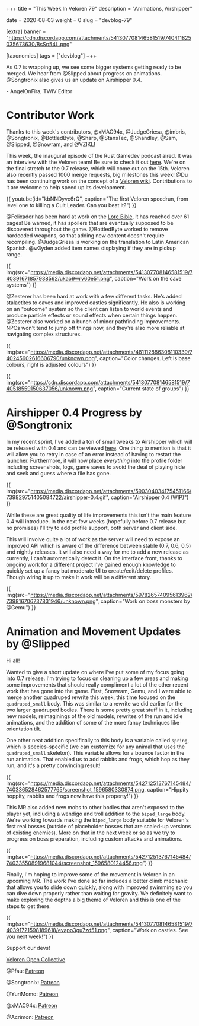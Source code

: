 +++
title = "This Week In Veloren 79"
description = "Animations, Airshipper"

date = 2020-08-03
weight = 0
slug = "devblog-79"

[extra]
banner = "https://cdn.discordapp.com/attachments/541307708146581519/740411825035673630/BsSp54L.png"

[taxonomies]
tags = ["devblog"]
+++

As 0.7 is wrapping up, we see some bigger systems getting ready to be merged. We
hear from @Slipped about progress on animations. @Songtronix also gives us an
update on Airshipper 0.4.

\- AngelOnFira, TWiV Editor

# Contributor Work

Thanks to this week's contributors, @xMAC94x, @JudgeGriesa, @imbris,
@Songtronix, @BottledByte, @Sharp, @StansTec, @Shandley, @Sam, @Slipped,
@Snowram, and @VZIKL!

This week, the inaugural episode of the Rust Gamedev podcast aired. It was an
interview with the Veloren team! Be sure to check it out
[here](https://rustgamedev.com/episodes/interview-with-team-veloren). We're on
the final stretch to the 0.7 release, which will come out on the 15th. Veloren
also recently passed 1000 merge requests, big milestones this week! @Du has been
continuing work on the concept of a [Veloren
wiki](https://octarus.com/veloren/Main_Page). Contributions to it are welcome to
help speed up its development.

{{
  youtube(id="kbNNDyvc6rQ", caption="The first Veloren speedrun, from level one
  to killing a Cult Leader. Can you beat it?")
}}

@Felixader has been hard at work on the [Lore
Bible](https://gitlab.com/veloren/writing/-/blob/master/Veloren%20-%20Lore%20Design%20Bible.md),
it has reached over 61 pages! Be warned, it has spoilers that are eventually
supposed to be discovered throughout the game. @BottledByte worked to remove
hardcoded weapons, so that adding new content doesn't require recompiling.
@JudgeGriesa is working on the translation to Latin American Spanish. @w3yden
added item names displaying if they are in pickup range.

{{
  img(src="https://media.discordapp.net/attachments/541307708146581519/740391671857938562/ukao9wrv60e51.png",
  caption="Work on the cave systems")
}}

@Zesterer has been hard at work with a few different tasks. He's added
stalactites to caves and improved castles significantly. He also is working on
an "outcome" system so the client can listen to world events and produce
particle effects or sound effects when certain things happen. @Zesterer also
worked on a bunch of minor pathfinding improvements. NPCs won't tend to jump off
things now, and they're also more reliable at navigating complex structures.

{{
  img(src="https://media.discordapp.net/attachments/481112886308110339/740245602616606790/unknown.png",
  caption="Color changes. Left is base colours, right is adjusted colours")
}}

{{
  img(src="https://cdn.discordapp.com/attachments/541307708146581519/740518559150637056/unknown.png",
  caption="Current state of groups")
}}

# Airshipper 0.4 Progress by @Songtronix

In my recent sprint, I've added a ton of small tweaks to Airshipper which will
be released with 0.4 and can be viewed
[here](https://github.com/Songtronix/Airshipper/pull/69). One thing to mention
is that it will allow you to retry in case of an error instead of having to
restart the launcher. Furthermore, it will now place _everything_ into the
profile folder including screenshots, logs, game saves to avoid the deal of
playing hide and seek and guess where a file has gone.

{{
  img(src="https://media.discordapp.net/attachments/590304034175451166/739829751405084722/airshipper-0.4.gif",
  caption="Airshipper 0.4 (WIP)")
}}

While these are great quality of life improvements this isn't the main feature
0.4 will introduce. In the next few weeks (hopefully before 0.7 release but no
promises) I'll try to add profile support, both server and client side.

This will involve quite a lot of work as the server will need to expose an
improved API which is aware of the difference between stable (0.7, 0.6, 0.5) and
nightly releases. It will also need a way for me to add a new release as
currently, I can't automatically detect it. On the interface front, thanks to
ongoing work for a different project I've gained enough knowledge to quickly set
up a fancy but moderate UI to create/edit/delete profiles. Though wiring it up
to make it work will be a different story.

{{
  img(src="https://media.discordapp.net/attachments/597826574095613962/739816706737831946/unknown.png",
  caption="Work on boss monsters by @Gemu")
}}

# Animation and Movement Updates by @Slipped

Hi all!

Wanted to give a short update on where I've put some of my focus going into 0.7
release. I'm trying to focus on cleaning up a few areas and making some
improvements that should really compliment a lot of the other recent work that
has gone into the game. First, Snowram, Gemu, and I were able to merge another
quadruped rewrite this week, this time focused on the `quadruped_small` body.
This was similar to a rewrite we did earlier for the two larger quadruped
bodies. There is some pretty great stuff in it, including new models,
reimaginings of the old models, rewrites of the run and idle animations, and the
addition of some of the more fancy techniques like orientation tilt.

One other neat addition specifically to this body is a variable called `spring`,
which is species-specific (we can customize for any animal that uses the
`quadruped_small` skeleton). This variable allows for a bounce factor in the run
animation. That enabled us to add rabbits and frogs, which hop as they run, and
it's a pretty convincing result!

{{
  img(src="https://media.discordapp.net/attachments/542712513767145484/740336528462577765/screenshot_1596580330874.png,
  caption="Hippity hoppity, rabbits and frogs now have this property!")
}}

This MR also added new mobs to other bodies that aren't exposed to the player
yet, including a wendigo and troll addition to the `biped_large` body. We're
working towards making the `biped_large` body suitable for Veloren's first real
bosses (outside of placeholder bosses that are scaled-up versions of existing
enemies). More on that in the next week or so as we try to progress on boss
preparation, including custom attacks and animations.

{{
  img(src="https://media.discordapp.net/attachments/542712513767145484/740335508919681044/screenshot_1596580124456.png")
}}

Finally, I'm hoping to improve some of the movement in Veloren in an upcoming
MR. The work I've done so far includes a better climb mechanic that allows you
to slide down quickly, along with improved swimming so you can dive down
properly rather than waiting for gravity. We definitely want to make exploring
the depths a big theme of Veloren and this is one of the steps to get there.

{{
  img(src="https://media.discordapp.net/attachments/541307708146581519/740391721598189618/evapo3gu7zd51.png",
  caption="Work on castles. See you next week!")
}}

Support our devs!

[Veloren Open Collective](https://opencollective.com/veloren)

@Pfau: [Patreon](https://www.patreon.com/pfau)

@Songtronix: [Patreon](https://www.patreon.com/songtronix)

@YuriMomo: [Patreon](https://www.patreon.com/YuriMomo)

@xMAC94x: [Patreon](https://www.patreon.com/xmac94x)

@Acrimon: [Patreon](https://www.patreon.com/acrimon)
